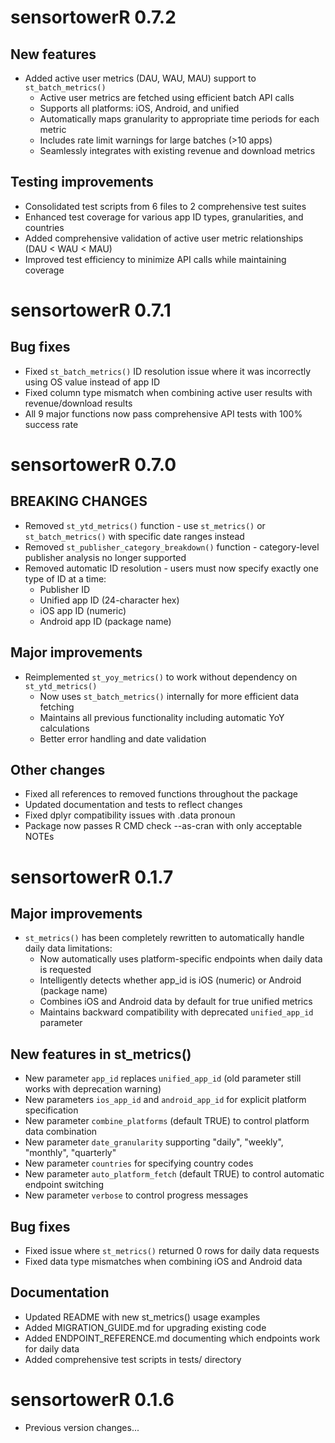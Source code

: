 # sensortowerR 0.7.2

## New features

* Added active user metrics (DAU, WAU, MAU) support to `st_batch_metrics()`
  - Active user metrics are fetched using efficient batch API calls
  - Supports all platforms: iOS, Android, and unified
  - Automatically maps granularity to appropriate time periods for each metric
  - Includes rate limit warnings for large batches (>10 apps)
  - Seamlessly integrates with existing revenue and download metrics

## Testing improvements

* Consolidated test scripts from 6 files to 2 comprehensive test suites
* Enhanced test coverage for various app ID types, granularities, and countries
* Added comprehensive validation of active user metric relationships (DAU < WAU < MAU)
* Improved test efficiency to minimize API calls while maintaining coverage

# sensortowerR 0.7.1

## Bug fixes

* Fixed `st_batch_metrics()` ID resolution issue where it was incorrectly using OS value instead of app ID
* Fixed column type mismatch when combining active user results with revenue/download results
* All 9 major functions now pass comprehensive API tests with 100% success rate

# sensortowerR 0.7.0

## BREAKING CHANGES

* Removed `st_ytd_metrics()` function - use `st_metrics()` or `st_batch_metrics()` with specific date ranges instead
* Removed `st_publisher_category_breakdown()` function - category-level publisher analysis no longer supported  
* Removed automatic ID resolution - users must now specify exactly one type of ID at a time:
  - Publisher ID
  - Unified app ID (24-character hex)
  - iOS app ID (numeric)
  - Android app ID (package name)

## Major improvements

* Reimplemented `st_yoy_metrics()` to work without dependency on `st_ytd_metrics()`
  - Now uses `st_batch_metrics()` internally for more efficient data fetching
  - Maintains all previous functionality including automatic YoY calculations
  - Better error handling and date validation

## Other changes

* Fixed all references to removed functions throughout the package
* Updated documentation and tests to reflect changes
* Fixed dplyr compatibility issues with .data pronoun
* Package now passes R CMD check --as-cran with only acceptable NOTEs

# sensortowerR 0.1.7

## Major improvements

* `st_metrics()` has been completely rewritten to automatically handle daily data limitations:
  - Now automatically uses platform-specific endpoints when daily data is requested
  - Intelligently detects whether app_id is iOS (numeric) or Android (package name)
  - Combines iOS and Android data by default for true unified metrics
  - Maintains backward compatibility with deprecated `unified_app_id` parameter

## New features in st_metrics()

* New parameter `app_id` replaces `unified_app_id` (old parameter still works with deprecation warning)
* New parameters `ios_app_id` and `android_app_id` for explicit platform specification
* New parameter `combine_platforms` (default TRUE) to control platform data combination
* New parameter `date_granularity` supporting "daily", "weekly", "monthly", "quarterly"
* New parameter `countries` for specifying country codes
* New parameter `auto_platform_fetch` (default TRUE) to control automatic endpoint switching
* New parameter `verbose` to control progress messages

## Bug fixes

* Fixed issue where `st_metrics()` returned 0 rows for daily data requests
* Fixed data type mismatches when combining iOS and Android data

## Documentation

* Updated README with new st_metrics() usage examples
* Added MIGRATION_GUIDE.md for upgrading existing code
* Added ENDPOINT_REFERENCE.md documenting which endpoints work for daily data
* Added comprehensive test scripts in tests/ directory

# sensortowerR 0.1.6

* Previous version changes...